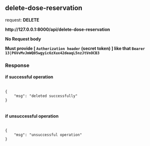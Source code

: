 ## delete-dose-reservation

request: <strong> DELETE </strong>

<strong>
    http://127.0.0.1:8000/api/delete-dose-reservation
</strong>

<strong> No Request body </strong>


<strong> Must provide [ <code>Autherization header</code> (secret token) ] like that <code>Bearer 13|P6VvMvJmWQ05wgyic6zXux42deaqL5nzJtVnOCB3</code> </strong>


### Response 
#### if successful operation
<pre>
<code>
{
    "msg": "deleted successfully"
}
</code>
</pre>
#### if unsuccessful operation
<pre>
<code>
{
    "msg": "unsuccessful operation"
}
</code>
</pre>
